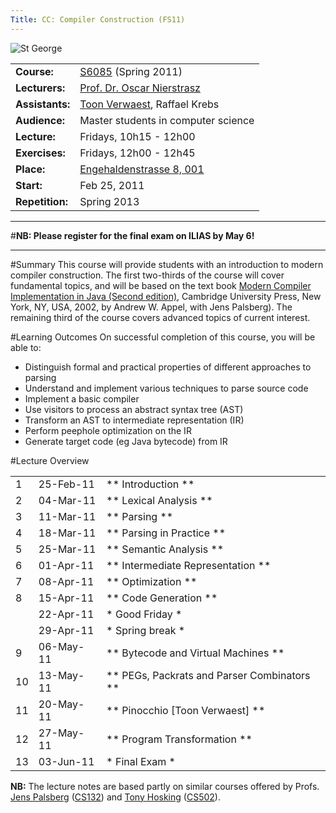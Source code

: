 ```yaml
---
Title: CC: Compiler Construction (FS11)
---
```


![St George](%assets_url%/files/42/p0a3amfjqbkvygyyz64y4bxp0pkud2/stgeorge.png)

| | |
|---|---|
|<strong>Course:</strong>|[S6085](http://evub.unibe.ch/pievub/n_index.asp?KursID=4172505&KursNr=S6085&UeberschriftID=715374&page=detail) (Spring 2011)
|**Lecturers:**|[Prof. Dr. Oscar Nierstrasz](%base_url%/oscar) 
|**Assistants:**|[Toon Verwaest](%base_url%/staff/toonverwaest), Raffael Krebs
|**Audience:**|Master students in computer science 
|**Lecture:**|Fridays, 10h15 - 12h00
|**Exercises:**|Fridays, 12h00 - 12h45
|**Place:**|[Engehaldenstrasse 8, 001](%base_url%/contact/maps)
|**Start:**|Feb 25, 2011
|**Repetition:**|Spring 2013


---
#**NB: Please register for the final exam on ILIAS by May 6!**

---

#Summary
This course will provide students with an introduction to modern compiler construction. The first two-thirds of the course will cover fundamental topics, and will be based on the text book [Modern Compiler Implementation in Java (Second edition)](http://www.cambridge.org/us/catalogue/catalogue.asp?isbn=9780521820608&ss=res), Cambridge University Press, New York, NY, USA, 2002, by Andrew W. Appel, with Jens Palsberg).  The remaining third of the course covers advanced topics of current interest.

#Learning Outcomes
On successful completion of this course, you will be able to:

-  Distinguish formal and practical properties of different approaches to parsing
-  Understand and implement various techniques to parse source code
-  Implement a basic compiler
-  Use visitors to process an abstract syntax tree (AST)
-  Transform an AST to intermediate representation (IR)
-  Perform peephole optimization on the IR
-  Generate target code (eg Java bytecode) from IR

#Lecture Overview

| | | |
|---|---|---|
|	1	|	25-Feb-11	|**	Introduction	**
|	2	|	04-Mar-11	|**	Lexical Analysis	**
|	3	|	11-Mar-11	|**	Parsing	**
|	4	|	18-Mar-11	|**	Parsing in Practice	**
|	5	|	25-Mar-11	|**	Semantic Analysis	**
|	6	|	01-Apr-11	|**	Intermediate Representation	**
|	7	|	08-Apr-11	|**	Optimization	**
|	8	|	15-Apr-11	|**	Code Generation	**
|		|	22-Apr-11	|*	Good Friday	*
|		|	29-Apr-11	|*	Spring break	*
|	9	|	06-May-11	|**	Bytecode and Virtual Machines	**
|	10	|	13-May-11	|**	PEGs, Packrats and Parser Combinators	**
|	11	|	20-May-11	|**	Pinocchio [Toon Verwaest]	**
|	12	|	27-May-11	|**	Program Transformation	**
|	13	|	03-Jun-11	|*	Final Exam	*

**NB:** The lecture notes are based partly on similar courses offered by Profs. [Jens Palsberg](http://www.cs.ucla.edu/~palsberg/) ([CS132](http://www.cs.ucla.edu/~palsberg/course/cs132/S08/index.html)) and [Tony Hosking](http://www.cs.purdue.edu/homes/hosking/) ([CS502](http://www.cs.purdue.edu/homes/hosking/502/)).
